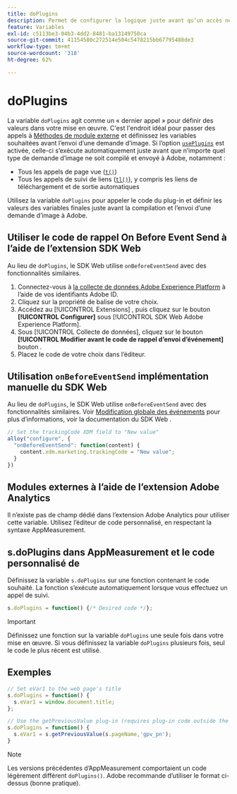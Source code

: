 ```yaml
---
title: doPlugins
description: Permet de configurer la logique juste avant qu’un accès ne soit compilé et envoyé à Adobe.
feature: Variables
exl-id: c5113be3-04b3-4dd2-8481-ba13149750ca
source-git-commit: 41154580c272514e504c5478215bb67795488de3
workflow-type: tm+mt
source-wordcount: '318'
ht-degree: 62%

---
```


# doPlugins

La variable `doPlugins` agit comme un « dernier appel » pour définir des valeurs dans votre mise en œuvre. C&#39;est l&#39;endroit idéal pour passer des appels à [Méthodes de module externe](../plugins/impl-plugins.md) et définissez les variables souhaitées avant l’envoi d’une demande d’image. Si l’option [`usePlugins`](../config-vars/useplugins.md) est activée, celle-ci s’exécute automatiquement juste avant que n’importe quel type de demande d’image ne soit compilé et envoyé à Adobe, notamment :

* Tous les appels de page vue ([`t()`](t-method.md))
* Tous les appels de suivi de liens ([`tl()`](tl-method.md)), y compris les liens de téléchargement et de sortie automatiques

Utilisez la variable `doPlugins` pour appeler le code du plug-in et définir les valeurs des variables finales juste avant la compilation et l’envoi d’une demande d’image à Adobe.

## Utiliser le code de rappel On Before Event Send à l’aide de l’extension SDK Web

Au lieu de `doPlugins`, le SDK Web utilise `onBeforeEventSend` avec des fonctionnalités similaires.

1. Connectez-vous à [la collecte de données Adobe Experience Platform](https://experience.adobe.com/data-collection) à l’aide de vos identifiants Adobe ID.
1. Cliquez sur la propriété de balise de votre choix.
1. Accédez au [!UICONTROL Extensions] , puis cliquez sur le bouton **[!UICONTROL Configurer]** sous [!UICONTROL SDK Web Adobe Experience Platform].
1. Sous [!UICONTROL Collecte de données], cliquez sur le bouton **[!UICONTROL Modifier avant le code de rappel d’envoi d’événement]** bouton .
1. Placez le code de votre choix dans l’éditeur.

## Utilisation `onBeforeEventSend` implémentation manuelle du SDK Web

Au lieu de `doPlugins`, le SDK Web utilise `onBeforeEventSend` avec des fonctionnalités similaires. Voir [Modification globale des événements](https://experienceleague.adobe.com/docs/experience-platform/edge/fundamentals/tracking-events.html#modifying-events-globally) pour plus d’informations, voir la documentation du SDK Web .

```js
// Set the trackingCode XDM field to "New value"
alloy("configure", {
  "onBeforeEventSend": function(content) {
    content.xdm.marketing.trackingCode = "New value";
  }
})
```

## Modules externes à l’aide de l’extension Adobe Analytics

Il n’existe pas de champ dédié dans l’extension Adobe Analytics pour utiliser cette variable. Utilisez l’éditeur de code personnalisé, en respectant la syntaxe AppMeasurement.

## s.doPlugins dans AppMeasurement et le code personnalisé de 

Définissez la variable `s.doPlugins` sur une fonction contenant le code souhaité. La fonction s’exécute automatiquement lorsque vous effectuez un appel de suivi.

```js
s.doPlugins = function() {/* Desired code */};
```

>[!IMPORTANT]
>
>Définissez une fonction sur la variable `doPlugins` une seule fois dans votre mise en œuvre. Si vous définissez la variable `doPlugins` plusieurs fois, seul le code le plus récent est utilisé.

## Exemples

```js
// Set eVar1 to the web page's title
s.doPlugins = function() {
  s.eVar1 = window.document.title;
};

// Use the getPreviousValue plug-in (requires plug-in code outside the function)
s.doPlugins = function() {
  s.eVar1 = s.getPreviousValue(s.pageName,'gpv_pn');
}
```

>[!NOTE]
>
>Les versions précédentes d’AppMeasurement comportaient un code légèrement différent `doPlugins()`. Adobe recommande d’utiliser le format ci-dessus (bonne pratique).

